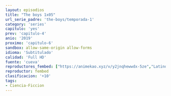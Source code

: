 ```yaml
---
layout: episodios
title: "The boys 1x05"
url_serie_padre: 'the-boys/temporada-1'
category: 'series'
capitulo: 'yes'
prev: 'capitulo-4'
anio: '2019'
proximo: 'capitulo-6'
sandbox: allow-same-origin allow-forms
idioma: 'Subtitulado'
calidad: 'Full HD'
fuente: 'cueva'
reproductores_fembed: ["https://animekao.xyz/v/y2jnqhewwdx-5ze","Latino","https://feurl.com/v/w7q74un8nzq2e6q","Latino","https://jplayer.club/v/m8qpxs52eddlxgr","Latino"]
reproductor: fembed
clasificacion: '+10'
tags:
- Ciencia-Ficcion
---
```












